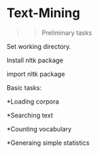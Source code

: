 # Text-Mining
>>Preliminary tasks

Set working directory.

Install nltk package

import nltk package

Basic tasks:

*Loading corpora

*Searching text

*Counting vocabulary

*Generaing simple statistics
